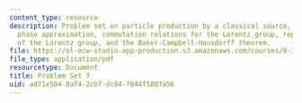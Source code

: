 ```yaml
---
content_type: resource
description: Problem set on particle production by a classical source, stationary
  phase approximation, commutation relations for the Lorentz group, representations
  of the Lorentz group, and the Baker-Campbell-Hausdorff theorem.
file: https://ol-ocw-studio-app-production.s3.amazonaws.com/courses/8-323-relativistic-quantum-field-theory-i-spring-2008/ad71e5048af42cb7dc84f844f5807a56_ft1ps07_08_1.pdf
file_type: application/pdf
resourcetype: Document
title: Problem Set 7
uid: ad71e504-8af4-2cb7-dc84-f844f5807a56
---
```

